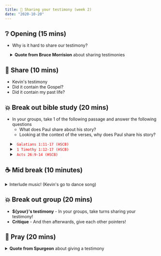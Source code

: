 ```yaml
---
title: 📖 Sharing your testimony (week 2)
date: "2020-10-20"
---
```

## ❔ Opening (15 mins)
- Why is it hard to share our testimony?

<details style='margin-left: 1.2em'>
<summary>
  <span style='font-weight: bold'>Quote from Bruce Morrision</span> about sharing testimonies
</summary>

> "I was asking my group what they found hard, and 1 man was honest enough to say. "I don't do it at all, it's really hard". Let's start there, let's be real with one another" - Bruce Morrison

</details>

## 💬 Share (10 mins)
- Kevin's testimony
- Did it contain the Gospel?
- Did it contain my past life?

## 💥 Break out bible study (20 mins)
- In your groups, take 1 of the following passage and answer the following questions 
  - What does Paul share about his story?
  - Looking at the context of the verses, why does Paul share his story?

<details style='margin-left: 1.2em'>
<summary>
  <code style='color: red'> Galatians 1:11-17 (HSCB)</code>
</summary>

> Now I want you to know, brothers, that the gospel preached by me is not based on human thought. For I did not receive it from a human source and I was not taught it, but it came by a revelation from Jesus Christ.

> For you have heard about my former way of life in Judaism: I persecuted God’s church to an extreme degree and tried to destroy it. I advanced in Judaism beyond many contemporaries among my people, because I was extremely zealous for the traditions of my ancestors. But when God, who from my birth set me apart and called me by His grace, was pleased to reveal His Son in me, so that I could preach Him among the Gentiles, I did not immediately consult with anyone. I did not go up to Jerusalem to those who had become apostles before me; instead I went to Arabia and came back to Damascus.

</details>
<details style='margin-left: 1.2em'>
<summary>
  <code style='color: red'> 1 Timothy 1:12-17 (HSCB) </code>
</summary>

> I give thanks to Christ Jesus our Lord who has strengthened me, because He considered me faithful, appointing me to the ministry— one who was formerly a blasphemer, a persecutor, and an arrogant man. But I received mercy because I acted out of ignorance in unbelief. And the grace of our Lord overflowed, along with the faith and love that are in Christ Jesus. This saying is trustworthy and deserving of full acceptance: “Christ Jesus came into the world to save sinners”—and I am the worst of them. But I received mercy for this reason, so that in me, the worst of them, Christ Jesus might demonstrate His extraordinary patience as an example to those who would believe in Him for eternal life. Now to the King eternal, immortal, invisible, the only God, be honor and glory forever and ever. Amen.

> Timothy, my son, I am giving you this instruction in keeping with the prophecies previously made about you, so that by them you may strongly engage in battle, having faith and a good conscience. Some have rejected these and have suffered the shipwreck of their faith. Hymenaeus and Alexander are among them, and I have delivered them to Satan, so that they may be taught not to blaspheme.

</details>
<details style='margin-left: 1.2em'>
<summary>
<code style='color: red'> Acts 26:9-14 (HSCB) </code>
</summary>

> In fact, I myself supposed it was necessary to do many things in opposition to the name of Jesus the Nazarene. I actually did this in Jerusalem, and I locked up many of the saints in prison, since I had received authority for that from the chief priests. When they were put to death, I cast my vote against them. In all the synagogues I often tried to make them blaspheme by punishing them. I even pursued them to foreign cities since I was greatly enraged at them.

> “I was traveling to Damascus under these circumstances with authority and a commission from the chief priests. King Agrippa, while on the road at midday, I saw a light from heaven brighter than the sun, shining around me and those traveling with me. We all fell to the ground, and I heard a voice speaking to me in the Hebrew language, ‘Saul, Saul, why are you persecuting Me? It is hard for you to kick against the goads.


</details>


## ☕ Mid break (10 minutes)
<details>
<summary>Interlude music! (Kevin's go to dance song)</summary>
<iframe src="https://www.youtube.com/embed/9jb8uhcrF78" width='420' height='315'></iframe>
</details>


## 💥 Break out group (20 mins)
- **${your}'s testimony** - In your groups, take turns sharing your testimony!
- **Critique** - And then afterwards, give each other pointers!

## 🤲 Pray (20 mins)
<details>
<summary>
  <span style='font-weight: bold'> Quote from Spurgeon</span> about giving a testimony
</summary>

> "You are not to repair to your houses to preach. You are not to begin to take up doctrinal subjects and expatiate on them, and endeavor to bring persons to your peculiar views and sentiments. You are not to go home with sundry doctrines you have lately learned, and try to teach these. You are to go home and tell not what you have believed, but what you have felt — what you really know to be your own; not what great things you have read, but what great things the Lord hath done for you; not alone what you have seen done in the great congregation, and how great sinners have turned to God, but what the Lord has done for you. And mark this: there is never a more interesting story than that which a man tells about himself. 

> ...

> Go home, young man, and tell the poor sinner’s story; go home, young woman, and open your diary, and give your friends stories of grace. Tell them of the mighty works of God’s hand which he hath wrought in you from his own free, sovereign, undeserved love. Make it a free grace story around your family fire." 

> *Charles Spurgeon*

<br><br>
</details>
